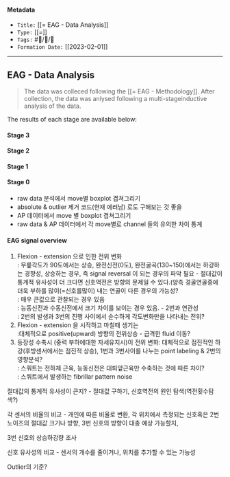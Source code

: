 #### Metadata 
-   `Title:` [[= EAG - Data Analysis]]
-   `Type:` [[=]]
-   `Tags:` #🧠️/📝️/🌱️ 
-   `Formation Date:` [[2023-02-01]]
---

## EAG - Data Analysis
>The data was colleced following the [[= EAG - Methodology]].  After collection, the data was anlysed following a multi-stageinductive analysis of the data.

The results of each stage are available below:


#### Stage 3
#### Stage 2
#### Stage 1
#### Stage 0
  - raw data 분석에서 move별 boxplot 겹쳐그리기
  - absolute & outlier 제거 코드(현재 에러남) 로도 구해보는 것 좋을
  - AP 데이터에서 move 별 boxplot 겹쳐그리기
  - raw data & AP 데이터에서 각 move별로 channel 들의 유의한 차이 통계

#### EAG signal overview
1.  Flexion - extension 으로 인한 전위 변화  
    : 무릎각도가 90도에서는 상승, 완전신전(0도), 완전굴곡(130~150)에서는 하강하는 경향성, 상승하는 경우, 즉 signal reversal 이 되는 경우의 파악 필요 - 절대값이 통계적 유사성이 더 크다면 신호역전은 방향의 문제일 수 있다.(양측 경골연골중에 더욱 부하를 많이(=신호를많이) 내는 연골이 다른 경우의 가능성?  
    : 매우 큰값으로 관찰되는 경우 있음  
    : 능동신전과 수동신전에서 크기 차이를 보이는 경우 있음. - 2번과 연관성  
    : 2번의 발생과 3번의 진행 사이에서 순수하게 각도변화만을 나타내는 전위?
2.  Flexion - extension 을 시작하고 마칠때 생기는  
    :대체적으로 positive(upward) 방향의 전위상승 - 급격한 fluid 이동?
3.  등장성 수축시 (중력 부하에대한 자세유지시)이 전위 변화: 대체적으로 점진적인 하강(후방센서에서는 점진적 상승), 1번과 3번사이를 나누는 point labeling & 2번의 영향분석?  
    : 스쿼트는 전하체 근육, 능동신전은 대퇴앞근육만 수축하는 것에 따른 차이?  
    : 스쿼트에서 발생하는 fibrillar pattern noise

절대값의 통계적 유사성이 큰지? - 절대값 구하기, 신호역전의 원인 탐색(역전횟수탐색?)

각 센서의 비율의 비교 - 개인에 따른 비율로 변환, 각 위치에서 측정되는 신호혹은 2번 노이즈의 절대값 크기나 방향, 3번 신호의 방향이 대충 예상 가능할지,

3번 신호의 상승하강량 조사

신호 유사성의 비교 - 센서의 개수를 줄이거나, 위치를 추가할 수 있는 가능성

Outlier의 기준?

